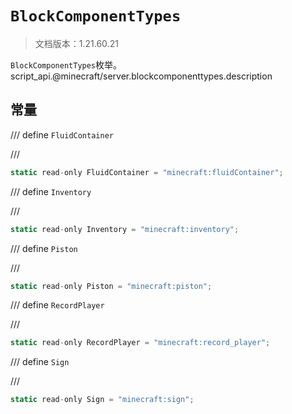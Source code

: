 # `BlockComponentTypes`

> 文档版本：1.21.60.21

`BlockComponentTypes`枚举。script_api.@minecraft/server.blockcomponenttypes.description

## 常量

/// define
`FluidContainer`


///

```js
static read-only FluidContainer = "minecraft:fluidContainer";
```


/// define
`Inventory`


///

```js
static read-only Inventory = "minecraft:inventory";
```


/// define
`Piston`


///

```js
static read-only Piston = "minecraft:piston";
```


/// define
`RecordPlayer`


///

```js
static read-only RecordPlayer = "minecraft:record_player";
```


/// define
`Sign`


///

```js
static read-only Sign = "minecraft:sign";
```

